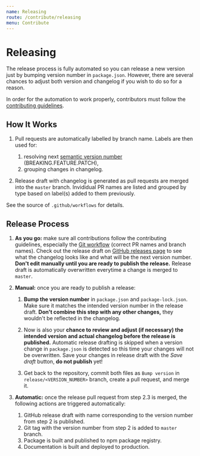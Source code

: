 ```yaml
---
name: Releasing
route: /contribute/releasing
menu: Contribute
---
```


# Releasing

The release process is fully automated so you can release a new version just
by bumping version number in `package.json`. However, there are several chances
to adjust both version and changelog if you wish to do so for a reason.

In order for the automation to work properly, contributors must follow the
[contributing guidelines](/contribute/guidelines).

## How It Works

1. Pull requests are automatically labelled by branch name. Labels are then used
   for:

   1. resolving next [semantic version number](https://semver.org)
      (BREAKING.FEATURE.PATCH),
   2. grouping changes in changelog.

2. Release draft with changelog is generated as pull requests are merged into
   the `master` branch. Invididual PR names are listed and grouped by type based
   on label(s) added to them previously.

See the source of `.github/workflows` for details.

## Release Process

1. **As you go:** make sure all contributions follow the contributing
   guidelines, especially the
   [Git workflow](/contribute/guidelines#git-workflow) (correct PR names and
   branch names). Check out the release draft on
   [GitHub releases page](https://github.com/react-ui-org/react-ui/releases) to
   see what the changelog looks like and what will be the next version number.
   **Don't edit manually until you are ready to publish the release.** Release
   draft is automatically overwritten everytime a change is merged to `master`.

2. **Manual:** once you are ready to publish a release:

   1. **Bump the version number** in `package.json` and `package-lock.json`.
      Make sure it matches the intended version number in the release draft.
      **Don't combine this step with any other changes,** they wouldn't be
      reflected in the changelog.

   2. Now is also your **chance to review and adjust (if necessary) the intended
      version and actual changelog before the release is published.**
      Automatic release drafting is skipped when a version change in
      `package.json` is  detected so this time your changes will not be
      overwritten. Save your changes in release draft with the _Save draft_
      button, **do not publish** yet!

   3. Get back to the repository, commit both files as `Bump version` in
      `release/<VERSION_NUMBER>` branch, create a pull request, and merge it.

3. **Automatic:** once the release pull request from step 2.3 is merged, the
   following actions are triggered automatically:

   1. GitHub release draft with name corresponding to the version number from
      step 2 is published.
   2. Git tag with the version number from step 2 is added to `master` branch.
   3. Package is built and published to npm package registry.
   4. Documentation is built and deployed to production.
